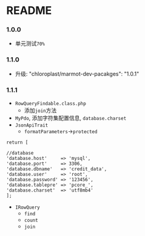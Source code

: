 # README

### 1.0.0
	
* 单元测试`70%`

### 1.1.0
	
* 升级:  "chloroplast/marmot-dev-pacakges": "1.0.1"

### 1.1.1

* `RowQueryFindable.class.php`
	* 添加`join`方法
* `MyPdo`, 添加字符集配置信息, `database.charset`
* `JsonApiTrait`
	* `formatParameters`->`protected`

```
return [

//database
'database.host'     => 'mysql',
'database.port'     => 3306,
'database.dbname'   => 'credit_data',
'database.user'     => 'root',
'database.password' => '123456',
'database.tablepre' => 'pcore_',
'database.charset'  => 'utf8mb4'
];
```

* `IRowQuery`
	* `find`
	* `count`
	* `join`
